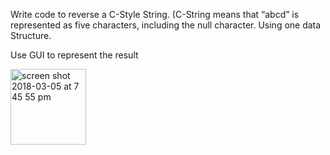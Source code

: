 Write code to reverse a C-Style String. (C-String means that “abcd” is represented as
five characters, including the null character. Using one data Structure.

Use GUI to represent the result 



<img width="121" alt="screen shot 2018-03-05 at 7 45 55 pm" src="https://user-images.githubusercontent.com/15973438/37013395-8a709d2c-20ae-11e8-88ef-08e18dc1128d.png">
